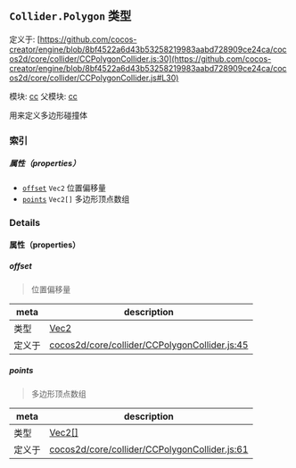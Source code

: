 ## `Collider.Polygon` 类型


定义于: [https://github.com/cocos-creator/engine/blob/8bf4522a6d43b53258219983aabd728909ce24ca/cocos2d/core/collider/CCPolygonCollider.js:30](https://github.com/cocos-creator/engine/blob/8bf4522a6d43b53258219983aabd728909ce24ca/cocos2d/core/collider/CCPolygonCollider.js#L30)

模块: [cc](../modules/cc.md)
父模块: [cc](../modules/cc.md)


用来定义多边形碰撞体



### 索引

##### 属性（properties）

  - [`offset`](#offset) `Vec2` 位置偏移量
  - [`points`](#points) `Vec2[]` 多边形顶点数组





### Details


#### 属性（properties）


##### offset

> 位置偏移量

| meta | description |
|------|-------------|
| 类型 | <a href="../classes/Vec2.html" class="crosslink">Vec2</a> |
| 定义于 | [cocos2d/core/collider/CCPolygonCollider.js:45](https://github.com/cocos-creator/engine/blob/8bf4522a6d43b53258219983aabd728909ce24ca/cocos2d/core/collider/CCPolygonCollider.js#L45) |



##### points

> 多边形顶点数组

| meta | description |
|------|-------------|
| 类型 | <a href="../classes/Vec2.html" class="crosslink">Vec2[]</a> |
| 定义于 | [cocos2d/core/collider/CCPolygonCollider.js:61](https://github.com/cocos-creator/engine/blob/8bf4522a6d43b53258219983aabd728909ce24ca/cocos2d/core/collider/CCPolygonCollider.js#L61) |






